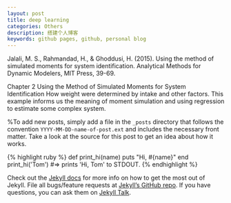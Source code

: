 ```yaml
---
layout: post
title: deep learning
categories: Others
description: 搭建个人博客
keywords: github pages, github, personal blog
---
```



Jalali, M. S., Rahmandad, H., & Ghoddusi, H. (2015). Using the method of simulated moments for system identification. Analytical Methods for Dynamic Modelers, MIT Press, 39-69.

Chapter 2 Using the Method of Simulated Moments for System Identification How weight were determined by intake and other factors. This example informs us the meaning of moment simulation and using regression to estimate some complex system.


%To add new posts, simply add a file in the `_posts` directory that follows the convention `YYYY-MM-DD-name-of-post.ext` and includes the necessary front matter. Take a look at the source for this post to get an idea about how it works.



{% highlight ruby %}
def print_hi(name)
  puts "Hi, #{name}"
end
print_hi('Tom')
#=> prints 'Hi, Tom' to STDOUT.
{% endhighlight %}

Check out the [Jekyll docs][jekyll-docs] for more info on how to get the most out of Jekyll. File all bugs/feature requests at [Jekyll’s GitHub repo][jekyll-gh]. If you have questions, you can ask them on [Jekyll Talk][jekyll-talk].

[jekyll-docs]: http://jekyllrb.com/docs/home
[jekyll-gh]:   https://github.com/jekyll/jekyll
[jekyll-talk]: https://talk.jekyllrb.com/
